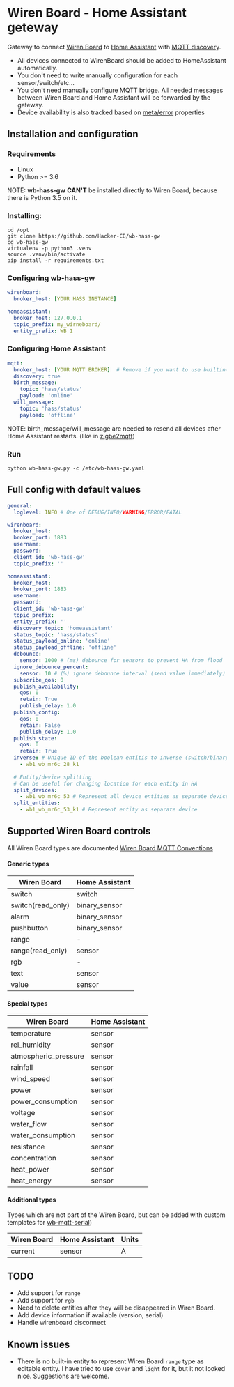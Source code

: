 # Wiren Board - Home Assistant geteway

Gateway to connect [Wiren Board](https://wirenboard.com/) to [Home Assistant](http://home-assistant.io) 
with [MQTT discovery](https://www.home-assistant.io/docs/mqtt/discovery).

* All devices connected to WirenBoard should be added to HomeAssistant automatically. 
* You don't need to write manually configuration for each sensor/switch/etc...
* You don't need manually configure MQTT bridge. All needed messages between Wiren Board and Home Assistant will be forwarded by the gateway.
* Device availability is also tracked based on [meta/error](https://github.com/wirenboard/homeui/blob/master/conventions.md) properties  


## Installation and configuration

### Requirements

* Linux
* Python >= 3.6

NOTE: **wb-hass-gw**  **CAN'T** be installed directly to Wiren Board, because there is Python 3.5 on it.

### Installing:

```shell script
cd /opt
git clone https://github.com/Hacker-CB/wb-hass-gw
cd wb-hass-gw
virtualenv -p python3 .venv
source .venv/bin/activate
pip install -r requirements.txt
```
### Configuring wb-hass-gw

```yaml
wirenboard:
  broker_host: [YOUR HASS INSTANCE]

homeassistant:
  broker_host: 127.0.0.1
  topic_prefix: my_wirneboard/
  entity_prefix: WB 1
```

### Configuring Home Assistant

```yaml
mqtt:
  broker_host: [YOUR MQTT BROKER]  # Remove if you want to use builtin-in MQTT broker 
  discovery: true
  birth_message:
    topic: 'hass/status'
    payload: 'online'
  will_message:
    topic: 'hass/status'
    payload: 'offline'
```

NOTE: birth_message/will_message are needed to resend all devices after Home Assistant restarts. (like in [zigbe2mqtt](https://www.zigbee2mqtt.io/integration/home_assistant.html))

### Run 
```shell script
python wb-hass-gw.py -c /etc/wb-hass-gw.yaml
```


## Full config with default values
```yaml
general:
  loglevel: INFO # One of DEBUG/INFO/WARNING/ERROR/FATAL

wirenboard:
  broker_host:
  broker_port: 1883
  username:
  password:
  client_id: 'wb-hass-gw'
  topic_prefix: ''

homeassistant:
  broker_host:
  broker_port: 1883
  username:
  password:
  client_id: 'wb-hass-gw'
  topic_prefix:
  entity_prefix: ''
  discovery_topic: 'homeassistant'
  status_topic: 'hass/status'
  status_payload_online: 'online'
  status_payload_offline: 'offline'
  debounce:
    sensor: 1000 # (ms) debounce for sensors to prevent HA from flood
  ignore_debounce_percent:
    sensor: 10 # (%) ignore debounce interval (send value immediately) if value changed > x%
  subscribe_qos: 0
  publish_availability:
    qos: 0
    retain: True
    publish_delay: 1.0
  publish_config:
    qos: 0
    retain: False
    publish_delay: 1.0
  publish_state:
    qos: 0
    retain: True
  inverse: # Unique ID of the boolean entitis to inverse (switch/binary_sensor)
    - wb1_wb_mr6c_28_k1
  
  # Entity/device splitting 
  # Can be useful for changing location for each entity in HA
  split_devices: 
    - wb1_wb_mr6c_53 # Represent all device entities as separate device
  split_entities:
    - wb1_wb_mr6c_53_k1 # Represent entity as separate device
```


## Supported Wiren Board controls

All Wiren Board types are documented [Wiren Board MQTT Conventions](https://github.com/wirenboard/homeui/blob/master/conventions.md)

#### Generic types
| Wiren Board             |  Home Assistant |
|-------------------------|-----------------|
| switch                  |  switch         |         
| switch(read_only)       |  binary_sensor  |         
| alarm                   |  binary_sensor  |        
| pushbutton              |  binary_sensor  |             
| range                   |  -              |                    
| range(read_only)        |  sensor         |        
| rgb                     |  -              |                  
| text                    |  sensor         |       
| value                   |  sensor         |        

#### Special types

| Wiren Board           |  Home Assistant |
|-----------------------|-----------------|
| temperature           |  sensor         |                                
| rel_humidity          |  sensor         |                                
| atmospheric_pressure  |  sensor         |                                        
| rainfall              |  sensor         |                            
| wind_speed            |  sensor         |                                
| power                 |  sensor         |                        
| power_consumption     |  sensor         |                                    
| voltage               |  sensor         |                            
| water_flow            |  sensor         |                                
| water_consumption     |  sensor         |                                    
| resistance            |  sensor         |                                
| concentration         |  sensor         |                                
| heat_power            |  sensor         |                                
| heat_energy           |  sensor         |    

#### Additional types 

Types which are not part of the Wiren Board, but can be added with custom templates for [wb-mqtt-serial](https://github.com/wirenboard/wb-mqtt-serial))

| Wiren Board           |  Home Assistant | Units |
|-----------------------|-----------------|-------|
| current               |  sensor         | A     |

## TODO

* Add support for `range`
* Add support for `rgb`
* Need to delete entities after they will be disappeared in Wiren Board.
* Add device information if available (version, serial)
* Handle wirenboard disconnect

## Known issues

* There is no built-in entity to represent Wiren Board `range` type as editable entity. 
I have tried to use `cover` and `light` for it, but it not looked nice. Suggestions are welcome.
